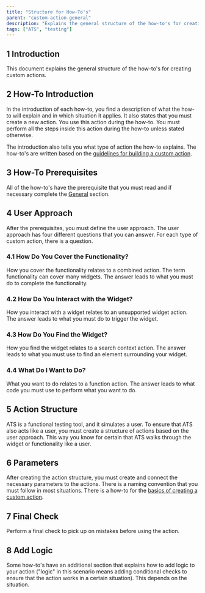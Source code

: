 ```yaml
---
title: "Structure for How-To's"
parent: "custom-action-general"
description: "Explains the general structure of the how-to's for creating custom actions."
tags: ["ATS", "testing"]
---
```


## 1 Introduction

This document explains the general structure of the how-to's for creating custom actions.

## 2 How-To Introduction

In the introduction of each how-to, you find a description of what the how-to will explain and in which situation it applies. It also states that you must create a new action. You use this action during the how-to. You must perform all the steps inside this action during the how-to unless stated otherwise.

The introduction also tells you what type of action the how-to explains. The how-to's are written based on the [guidelines for building a custom action](../bestpractices/guidelines-custom-action).

## 3 How-To Prerequisites

All of the how-to's have the prerequisite that you must read and if necessary complete the [General](custom-action-general) section.

## 4 User Approach

After the prerequisites, you must define the user approach. The user approach has four different questions that you can answer. For each type of custom action, there is a question.

### 4.1 How Do You Cover the Functionality?

How you cover the functionality relates to a combined action. The term functionality can cover many widgets. The answer leads to what you must do to complete the functionality. 

### 4.2 How Do You Interact with the Widget?

How you interact with a widget relates to an unsupported widget action. The answer leads to what you must do to trigger the widget.

### 4.3 How Do You Find the Widget?

How you find the widget relates to a search context action. The answer leads to what you must use to find an element surrounding your widget.

### 4.4 What Do I Want to Do?

What you want to do relates to a function action. The answer leads to what code you must use to perform what you want to do.

## 5 Action Structure

ATS is a functional testing tool, and it simulates a user. To ensure that ATS also acts like a user, you must create a structure of actions based on the user approach. This way you know for certain that ATS walks through the widget or functionality like a user. 

## 6 Parameters

After creating the action structure, you must create and connect the necessary parameters to the actions. There is a naming convention that you must follow in most situations. There is a how-to for the [basics of creating a custom action](custom-action-basics).

## 7 Final Check

Perform a final check to pick up on mistakes before using the action. 

## 8 Add Logic

Some how-to's have an additional section that explains how to add logic to your action ("logic" in this scenario means adding conditional checks to ensure that the action works in a certain situation). This depends on the situation.
